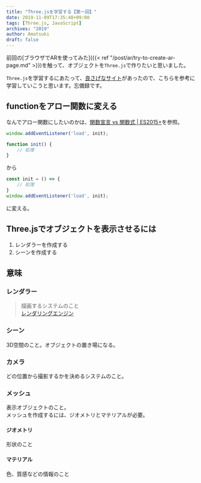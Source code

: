 ```yaml
---
title: "Three.jsを学習する【第一回】"
date: 2019-11-09T17:35:48+09:00
tags: [Three.js, JavaScript]
archives: "2019"
author: Amatsuki
draft: false
---
```

前回の[ブラウザでARを使ってみた]({{< ref "/post/ar/try-to-create-ar-page.md" >}})を触って、オブジェクトを`Three.js`で作りたいと思いました。

`Three.js`を学習するにあたって、[良さげなサイト](https://ics.media/tutorial-three/quickstart/)があったので、こちらを参考に学習していこうと思います。忘備録です。

## functionをアロー関数に変える
なんでアロー関数にしたいのかは、[関数宣言 vs 関数式 | ES2015+](https://qiita.com/raccy/items/aac3b8e3981564bbd1fa)を参照。
```js
window.addEventListener('load', init);

function init() {
    // 処理
}
```
から
```js
const init = () => {
    // 処理
}
window.addEventListener('load', init);
```
に変える。

## Three.jsでオブジェクトを表示させるには

1. レンダラーを作成する
2. シーンを作成する

## 意味
### レンダラー
>描画するシステムのこと  
>[レンダリングエンジン](https://www.weblio.jp/content/%E3%83%AC%E3%83%B3%E3%83%80%E3%83%A9)

### シーン
3D空間のこと。オブジェクトの置き場になる。

### カメラ
どの位置から撮影するかを決めるシステムのこと。

### メッシュ
表示オブジェクトのこと。  
メッシュを作成するには、ジオメトリとマテリアルが必要。

#### ジオメトリ
形状のこと

#### マテリアル
色、質感などの情報のこと